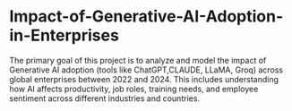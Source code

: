 # Impact-of-Generative-AI-Adoption-in-Enterprises
The primary goal of this project is to analyze and model the impact of Generative AI adoption (tools like ChatGPT,CLAUDE, LLaMA, Groq) across global enterprises between 2022 and 2024. This includes understanding how AI affects productivity, job roles, training needs, and employee sentiment across different industries and countries.
